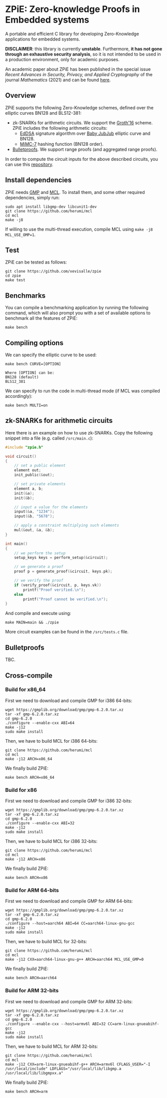 # ZPiE: Zero-knowledge Proofs in Embedded systems

A portable and efficient C library for developing Zero-Knowledge applications for embedded systems. 

**DISCLAIMER**: this library is currently **unstable**. Furthermore, **it has not gone through an exhaustive security analysis**, so it is not intended to be used in a production environment, only for academic purposes.

An academic paper about ZPiE has been published in the special issue *Recent Advances in Security, Privacy, and Applied Cryptography* of the journal *Mathematics* (2021) and can be found [here](https://doi.org/10.3390/math9202569).

## Overview

ZPiE supports the following Zero-Knowledge schemes, defined over the elliptic curves BN128 and BLS12-381:

- zk-SNARKs for arithmetic circuits. We support the [Groth'16](https://eprint.iacr.org/2016/260.pdf) scheme. ZPiE includes the following arithmetic circuits:
    - [EdDSA](https://eprint.iacr.org/2015/677.pdf) signature algorithm over [Baby JubJub](https://iden3-docs.readthedocs.io/en/latest/_downloads/33717d75ab84e11313cc0d8a090b636f/Baby-Jubjub.pdf) elliptic curve and BN128.
    - [MiMC-7](https://eprint.iacr.org/2016/492.pdf) hashing function (BN128 order).
- [Bulletproofs](https://eprint.iacr.org/2017/1066.pdf). We support range proofs (and aggregated range proofs).

In order to compute the circuit inputs for the above described circuits, you can use this [repository](https://github.com/xevisalle/cryptoolz).


## Install dependencies
ZPiE needs [GMP](https://gmplib.org/) and [MCL](https://github.com/herumi/mcl). To install them, and some other required dependencies, simply run:

```
sudo apt install libgmp-dev libcunit1-dev
git clone https://github.com/herumi/mcl
cd mcl
make -j8
```

If willing to use the multi-thread execution, compile MCL using `make -j8 MCL_USE_OMP=1`.

## Test
ZPiE can be tested as follows:

```
git clone https://github.com/xevisalle/zpie
cd zpie
make test
```

## Benchmarks

You can compile a benchmarking application by running the following command, which will also prompt you with a set of available options to benchmark all the features of ZPiE:

```
make bench
```

## Compiling options

We can specify the elliptic curve to be used:

```
make bench CURVE=[OPTION]

Where [OPTION] can be:
BN128 (default)
BLS12_381
```

We can specify to run the code in multi-thread mode (if MCL was compiled accordingly):

```
make bench MULTI=on
```

## zk-SNARKs for arithmetic circuits

Here there is an example on how to use zk-SNARKs. Copy the following snippet into a file (e.g. called `/src/main.c`):

```c
#include "zpie.h"

void circuit()
{
    // set a public element
    element out;
    init_public(&out);

    // set private elements
    element a, b;
    init(&a);
    init(&b);

    // input a value for the elements
    input(&a, "1234");
    input(&b, "5678");

    // apply a constraint multiplying such elements
    mul(&out, &a, &b);
}

int main()
{
    // we perform the setup
    setup_keys keys = perform_setup(&circuit); 

    // we generate a proof
    proof p = generate_proof(&circuit, keys.pk);

    // we verify the proof 
    if (verify_proof(&circuit, p, keys.vk)) 
        printf("Proof verified.\n");
    else 
        printf("Proof cannot be verified.\n");
}
```

And compile and execute using:

```
make MAIN=main && ./zpie
```

More circuit examples can be found in the `/src/tests.c` file.

## Bulletproofs

TBC.

## Cross-compile

### Build for x86_64

First we need to download and compile GMP for i386 64-bits:

```
wget https://gmplib.org/download/gmp/gmp-6.2.0.tar.xz
tar -xf gmp-6.2.0.tar.xz
cd gmp-6.2.0
./configure --enable-cxx ABI=64
make -j12
sudo make install
```

Then, we have to build MCL for i386 64-bits:

```
git clone https://github.com/herumi/mcl
cd mcl
make -j12 ARCH=x86_64
```

We finally build ZPiE:

```
make bench ARCH=x86_64
```

### Build for x86

First we need to download and compile GMP for i386 32-bits:

```
wget https://gmplib.org/download/gmp/gmp-6.2.0.tar.xz
tar -xf gmp-6.2.0.tar.xz
cd gmp-6.2.0
./configure --enable-cxx ABI=32
make -j12
sudo make install
```

Then, we have to build MCL for i386 32-bits:

```
git clone https://github.com/herumi/mcl
cd mcl
make -j12 ARCH=x86
```

We finally build ZPiE:

```
make bench ARCH=x86
```

### Build for ARM 64-bits

First we need to download and compile GMP for ARM 64-bits:

```
wget https://gmplib.org/download/gmp/gmp-6.2.0.tar.xz
tar -xf gmp-6.2.0.tar.xz
cd gmp-6.2.0
./configure --host=aarch64 ABI=64 CC=aarch64-linux-gnu-gcc
make -j12
sudo make install
```

Then, we have to build MCL for 32-bits:

```
git clone https://github.com/herumi/mcl
cd mcl
make -j12 CXX=aarch64-linux-gnu-g++ ARCH=aarch64 MCL_USE_GMP=0
```

We finally build ZPiE:

```
make bench ARCH=aarch64
```

### Build for ARM 32-bits

First we need to download and compile GMP for ARM 32-bits:

```
wget https://gmplib.org/download/gmp/gmp-6.2.0.tar.xz
tar -xf gmp-6.2.0.tar.xz
cd gmp-6.2.0
./configure --enable-cxx --host=armv6l ABI=32 CC=arm-linux-gnueabihf-gcc
make -j12
sudo make install
```

Then, we have to build MCL for ARM 32-bits:

```
git clone https://github.com/herumi/mcl
cd mcl
make -j12 CXX=arm-linux-gnueabihf-g++ ARCH=armv6l CFLAGS_USER="-I /usr/local/include" LDFLAGS="/usr/local/lib/libgmp.a /usr/local/lib/libgmpxx.a"
```

We finally build ZPiE:

```
make bench ARCH=arm
```
